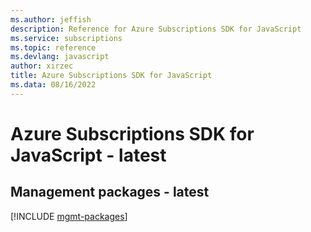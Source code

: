 ```yaml
---
ms.author: jeffish
description: Reference for Azure Subscriptions SDK for JavaScript
ms.service: subscriptions
ms.topic: reference
ms.devlang: javascript
author: xirzec
title: Azure Subscriptions SDK for JavaScript
ms.data: 08/16/2022
---
```

# Azure Subscriptions SDK for JavaScript - latest

## Management packages - latest
[!INCLUDE [mgmt-packages](subscriptions-mgmt-index.md)]